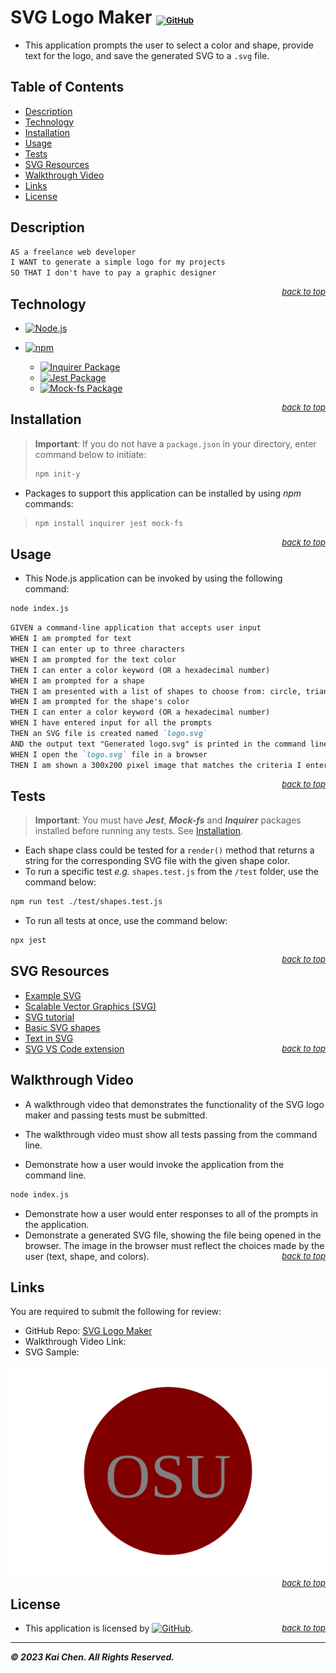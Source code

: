 # SVG Logo Maker <span style="font-size: small;">[![GitHub](https://img.shields.io/github/license/ronin1702/SVG-Logo-Maker)](./LICENSE)</span>
* This application prompts the user to select a color and shape, provide text for the logo, and save the generated SVG to a `.svg` file.

## Table of Contents
* [Description](#description)
* [Technology](#technology)
* [Installation](#installation)
* [Usage](#usage)
* [Tests](#tests)
* [SVG Resources](#svg-resources)
* [Walkthrough Video](#walkthrough-video)
* [Links](#links)
* [License](#license)


## Description
```md
AS a freelance web developer
I WANT to generate a simple logo for my projects
SO THAT I don't have to pay a graphic designer
```
<span style="float: right; font-size: small;">[*back to top*](#table-of-contents)</span>

## Technology
* [![Node.js](https://img.shields.io/badge/Node.js-v20.4.0-blue?logo=node.js)](https://nodejs.org/en)

* [![npm](https://img.shields.io/badge/NPM-v9.8.0-blue?logo=npm)](https://www.npmjs.com/)
    * [![Inquirer Package](https://img.shields.io/badge/Inquirer-9.2.7-green?logo=npm)](https://www.npmjs.com/package/inquirer)
    * [![Jest Package](https://img.shields.io/badge/Jest-29.6.1-green?logo=npm)](https://www.npmjs.com/package/jest)
    * [![Mock-fs Package](https://img.shields.io/badge/Mock--fs-5.2.0-green?logo=npm)](https://www.npmjs.com/package/mock-fs)

<span style="float: right; font-size: small;">[*back to top*](#table-of-contents)</span>

## Installation
> **Important**: If you do not have a `package.json` in your directory, enter command below to initiate:
>```bash
>npm init-y
>```

* Packages to support this application can be installed by using *npm* commands:
>```bash
>npm install inquirer jest mock-fs
>```
<span style="float: right; font-size: small;">[*back to top*](#table-of-contents)</span>

## Usage
* This Node.js application can be invoked by using the following command:
```bash
node index.js
```

```md
GIVEN a command-line application that accepts user input
WHEN I am prompted for text
THEN I can enter up to three characters
WHEN I am prompted for the text color
THEN I can enter a color keyword (OR a hexadecimal number)
WHEN I am prompted for a shape
THEN I am presented with a list of shapes to choose from: circle, triangle, and square
WHEN I am prompted for the shape's color
THEN I can enter a color keyword (OR a hexadecimal number)
WHEN I have entered input for all the prompts
THEN an SVG file is created named `logo.svg`
AND the output text "Generated logo.svg" is printed in the command line
WHEN I open the `logo.svg` file in a browser
THEN I am shown a 300x200 pixel image that matches the criteria I entered
```
<span style="float: right; font-size: small;">[*back to top*](#table-of-contents)</span>

## Tests
> **Important**: You must have ***Jest***, ***Mock-fs*** and ***Inquirer*** packages installed before running any tests. See [Installation](#installation).

* Each shape class could be tested for a `render()` method that returns a string for the corresponding SVG file with the given shape color.
* To run a specific test *e.g.* `shapes.test.js` from the `/test` folder, use the command below:
```bash
npm run test ./test/shapes.test.js
```
* To run all tests at once, use the command below:
```bash
npx jest
```
<span style="float: right; font-size: small;">[*back to top*](#table-of-contents)</span>

## SVG Resources
* [Example SVG](https://static.fullstack-bootcamp.com/fullstack-ground/module-10/circle.svg)
* [Scalable Vector Graphics (SVG)](https://en.wikipedia.org/wiki/Scalable_Vector_Graphics)
* [SVG tutorial](https://developer.mozilla.org/en-US/docs/Web/SVG/Tutorial)
* [Basic SVG shapes](https://developer.mozilla.org/en-US/docs/Web/SVG/Tutorial/Basic_Shapes)
* [Text in SVG](https://developer.mozilla.org/en-US/docs/Web/SVG/Tutorial/Texts)
* [SVG VS Code extension](https://marketplace.visualstudio.com/items?itemName=jock.svg)
<span style="float: right; font-size: small;">[*back to top*](#table-of-contents)</span>

## Walkthrough Video
* A walkthrough video that demonstrates the functionality of the SVG logo maker and passing tests must be submitted.
  <!-- * [![Walkthrough-Video](./Images/svg-logo-maker.gif)](https://drive.google.com/file/WALKTHROUGH-VIDEO-FOR-SVG-LOGO-MAKER) -->

* The walkthrough video must show all tests passing from the command line.
* Demonstrate how a user would invoke the application from the command line.
```bash
node index.js
```
* Demonstrate how a user would enter responses to all of the prompts in the application.
* Demonstrate a generated SVG file, showing the file being opened in the browser. The image in the browser must reflect the choices made by the user (text, shape, and colors).
<span style="float: right; font-size: small;">[*back to top*](#table-of-contents)</span>

## Links
You are required to submit the following for review:
* GitHub Repo: [SVG Logo Maker](https://github.com/Ronin1702/SVG-Logo-Maker)
* Walkthrough Video Link:
* SVG Sample: 

![Grey OSU Text in maroon circle shape](./examples/OSU-Circle-logo.svg)
<span style="float: right; font-size: small;">[*back to top*](#table-of-contents)</span>

## License
* This application is licensed by [![GitHub](https://img.shields.io/github/license/ronin1702/SVG-Logo-Maker)](./LICENSE).
<span style="float: right; font-size: small;">[*back to top*](#table-of-contents)</span>

---
***© 2023 Kai Chen. All Rights Reserved.***
